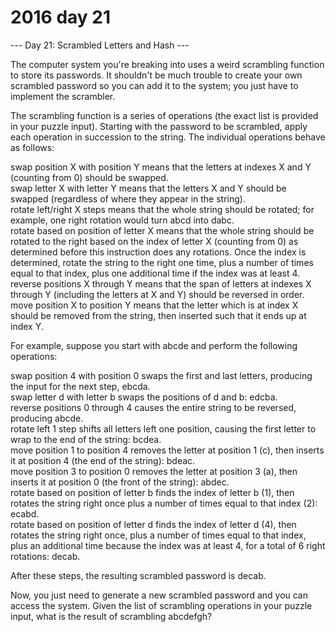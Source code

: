 # 2016 day 21

--- Day 21: Scrambled Letters and Hash ---

The computer system you're breaking into uses a weird scrambling function to store its passwords. It shouldn't be much trouble to create your own scrambled password so you can add it to the system; you just have to implement the scrambler.



The scrambling function is a series of operations (the exact list is provided in your puzzle input). Starting with the password to be scrambled, apply each operation in succession to the string. The individual operations behave as follows:



swap position X with position Y means that the letters at indexes X and Y (counting from 0) should be swapped.\
swap letter X with letter Y means that the letters X and Y should be swapped (regardless of where they appear in the string).\
rotate left/right X steps means that the whole string should be rotated; for example, one right rotation would turn abcd into dabc.\
rotate based on position of letter X means that the whole string should be rotated to the right based on the index of letter X (counting from 0) as determined before this instruction does any rotations.  Once the index is determined, rotate the string to the right one time, plus a number of times equal to that index, plus one additional time if the index was at least 4.\
reverse positions X through Y means that the span of letters at indexes X through Y (including the letters at X and Y) should be reversed in order.\
move position X to position Y means that the letter which is at index X should be removed from the string, then inserted such that it ends up at index Y.



For example, suppose you start with abcde and perform the following operations:



swap position 4 with position 0 swaps the first and last letters, producing the input for the next step, ebcda.\
swap letter d with letter b swaps the positions of d and b: edcba.\
reverse positions 0 through 4 causes the entire string to be reversed, producing abcde.\
rotate left 1 step shifts all letters left one position, causing the first letter to wrap to the end of the string: bcdea.\
move position 1 to position 4 removes the letter at position 1 (c), then inserts it at position 4 (the end of the string): bdeac.\
move position 3 to position 0 removes the letter at position 3 (a), then inserts it at position 0 (the front of the string): abdec.\
rotate based on position of letter b finds the index of letter b (1), then rotates the string right once plus a number of times equal to that index (2): ecabd.\
rotate based on position of letter d finds the index of letter d (4), then rotates the string right once, plus a number of times equal to that index, plus an additional time because the index was at least 4, for a total of 6 right rotations: decab.



After these steps, the resulting scrambled password is decab.



Now, you just need to generate a new scrambled password and you can access the system. Given the list of scrambling operations in your puzzle input, what is the result of scrambling abcdefgh?



